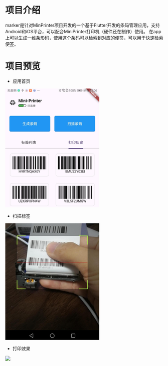 # 项目介绍

marker是针对MinPrinter项目开发的一个基于Flutter开发的条码管理应用，支持Android和iOS平台，可以配合MiniPrinter打印机（硬件还在制作）使用。
在app上可以生成一维条形码，使用这个条码可以检索到对应的便签，可以用于快速检索便签。

# 项目预览
- 应用首页

<img src="doc/images/app-home.jpg" 
width="300"/>

- 扫描标签

<img src="doc/images/scan-barcode.jpg" width="300"/>

- 打印效果

<img src="doc/images/print-result.jpg" width="500"/>

